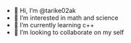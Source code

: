 - 👋 Hi, I’m @tarike02ak
- 👀 I’m interested in math and science
- 🌱 I’m currently learning c++
- 💞️ I’m looking to collaborate on my self


<!---
tarike02ak/tarike02ak is a ✨ special ✨ repository because its `README.md` (this file) appears on your GitHub profile.
You can click the Preview link to take a look at your changes.
--->
